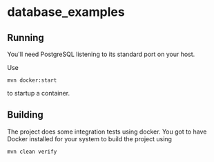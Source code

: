 # database_examples

## Running

You'll need PostgreSQL listening to its standard port on your host.

Use

```
mvn docker:start
```

to startup a container.

## Building

The project does some integration tests using docker. You got to have Docker installed for your system to build the project using

```
mvn clean verify
```